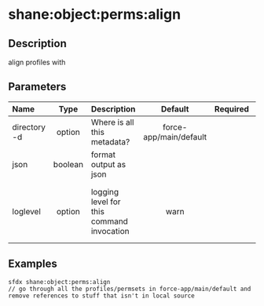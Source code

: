 <!-- This file has been generated with command 'sfdx hardis:doc:plugin:generate'. Please do not update it manually or it may be overwritten -->
# shane:object:perms:align

## Description

align profiles with 

## Parameters

|Name|Type|Description|Default|Required|Options|
|:---|:--:|:----------|:-----:|:------:|:-----:|
|directory<br/>-d|option|Where is all this metadata?|force-app/main/default|||
|json|boolean|format output as json||||
|loglevel|option|logging level for this command invocation|warn||trace<br/>debug<br/>info<br/>warn<br/>error<br/>fatal|

## Examples

```shell
sfdx shane:object:perms:align
// go through all the profiles/permsets in force-app/main/default and remove references to stuff that isn't in local source

```


